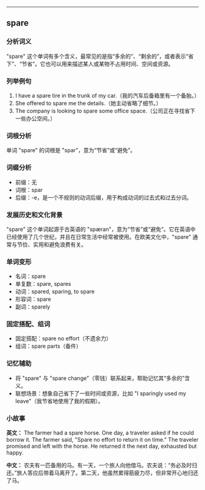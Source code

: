 
---------------
## spare
### 分析词义
"spare" 这个单词有多个含义，最常见的是指“多余的”、“剩余的”，或者表示“省下”、“节省”。它也可以用来描述某人或某物不占用时间、空间或资源。

### 列举例句
1. I have a spare tire in the trunk of my car.（我的汽车后备箱里有一个备胎。）
2. She offered to spare me the details.（她主动省略了细节。）
3. The company is looking to spare some office space.（公司正在寻找省下一些办公空间。）

### 词根分析
单词 "spare" 的词根是 "spar"，意为“节省”或“避免”。

### 词缀分析
- 前缀：无
- 词根：spar
- 后缀：-e，是一个不规则的动词后缀，用于构成动词的过去式和过去分词。

### 发展历史和文化背景
"spare" 这个单词起源于古英语的 "spæran"，意为“节省”或“避免”。它在英语中已经使用了几个世纪，并且在日常生活中经常被使用。在欧美文化中，"spare" 通常与节俭、实用和避免浪费有关。

### 单词变形
- 名词：spare
- 单复数：spare, spares
- 动词：spared, sparing, to spare
- 形容词：spare
- 副词：sparely

### 固定搭配、组词
- 固定搭配：spare no effort（不遗余力）
- 组词：spare parts（备件）

### 记忆辅助
- 将 "spare" 与 "spare change"（零钱）联系起来，帮助记忆其“多余的”含义。
- 联想场景：想象自己省下了一些时间或资源，比如 "I sparingly used my leave"（我节省地使用了我的假期）。

### 小故事
**英文：** The farmer had a spare horse. One day, a traveler asked if he could borrow it. The farmer said, "Spare no effort to return it on time." The traveler promised and left with the horse. He returned it the next day, exhausted but happy.

**中文：** 农夫有一匹备用的马。有一天，一个旅人向他借马。农夫说：“务必及时归还。”旅人答应后带着马离开了。第二天，他虽然累得筋疲力尽，但非常开心地归还了马。

